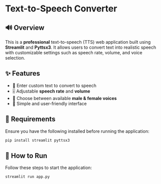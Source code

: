 # Text-to-Speech Converter

## 🔊 Overview
This is a **professional** text-to-speech (TTS) web application built using **Streamlit** and **Pyttsx3**. It allows users to convert text into realistic speech with customizable settings such as speech rate, volume, and voice selection.

## ✨ Features
- 📝 Enter custom text to convert to speech
- 🎚 Adjustable **speech rate** and **volume**
- 🎤 Choose between available **male & female voices**
- 🚀 Simple and user-friendly interface

## 📌 Requirements
Ensure you have the following installed before running the application:

```bash
pip install streamlit pyttsx3
```

## 🚀 How to Run
Follow these steps to start the application:

```bash
streamlit run app.py
```


